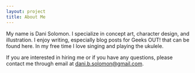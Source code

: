 ```yaml
---
layout: project
title: About Me
---
```


My name is Dani Solomon. I specialize in concept art, character design, and illustration. I enjoy writing, especially blog posts for Geeks OUT! that can be found here. In my free time I love singing and playing the ukulele.

If you are interested in hiring me or if you have any questions, please contact me through email at dani.b.solomon@gmail.com.
